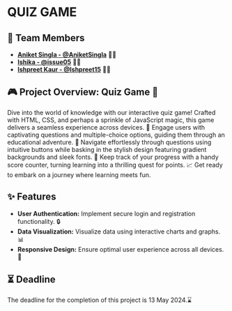 
# QUIZ GAME

## 🚀 Team Members
- **[Aniket Singla - @AniketSingla](https://github.com/AniketSingla)** 🧑‍💻
- **[Ishika - @issue05](https://github.com/issue05)** 👩‍💻
- **[Ishpreet Kaur - @Ishpreet15](https://github.com/Ishpreet15)** 👩‍💼

## 🎮 Project Overview: Quiz Game 🧠

Dive into the world of knowledge with our interactive quiz game! Crafted with HTML, CSS, and perhaps a sprinkle of JavaScript magic, this game delivers a seamless experience across devices. 🌟 Engage users with captivating questions and multiple-choice options, guiding them through an educational adventure. 🚀 Navigate effortlessly through questions using intuitive buttons while basking in the stylish design featuring gradient backgrounds and sleek fonts. 🎨 Keep track of your progress with a handy score counter, turning learning into a thrilling quest for points. 📈 Get ready to embark on a journey where learning meets fun.

## ✨ Features
- **User Authentication:** Implement secure login and registration functionality. 🔒
- **Data Visualization:** Visualize data using interactive charts and graphs. 📊
- **Responsive Design:** Ensure optimal user experience across all devices. 📱

## ⏳ Deadline
The deadline for the completion of this project is 13 May 2024.⌛
